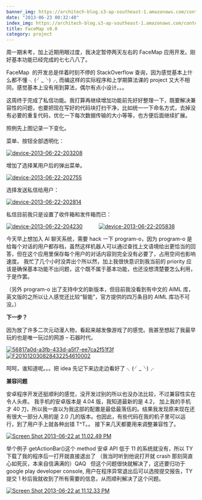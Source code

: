 ```yaml
---
banner_img: https://architech-blog.s3-ap-southeast-1.amazonaws.com/content/images/uploads/2013/06/device-2013-06-22-204230.png
date: "2013-06-23 00:32:40"
index_img: https://architech-blog.s3-ap-southeast-1.amazonaws.com/content/images/uploads/2013/06/device-2013-06-22-204230.png
title: FaceMap v8.0
category: project
---
```


周一期末考，加上近期用眼过度，我决定暂停两天左右的 FaceMap 应用开发。刚好基本功能已经完成的七七八八了。

FaceMap  的开发总是伴着时刻不停的 StackOverflow 查询，因为感觉基本上什么都不懂 ╮(╯_╰)╭, 而编这样的实际程序和上学期算法课的 project 又大不相同，感觉基本上没有用到算法，偶尔有点小设计。。。

这周终于完成了私信功能。我打算再继续增加功能前先好好整理一下，既要解决兼容性的问题，也要把现在写好的代码块打扫干净，比如统一一下命名方式，去掉没有必要的重复代码，优化一下每次数据传输的大小等等，也方便后面继续扩展。

照例先上图记录一下变化。

菜单、按钮全部透明化：

[![device-2013-06-22-203208](https://architech-blog.s3-ap-southeast-1.amazonaws.com/content/images/uploads/2013/06/device-2013-06-22-203208-200x300.png)](https://architech-blog.s3-ap-southeast-1.amazonaws.com/content/images/uploads/2013/06/device-2013-06-22-203208.png)

增加了选择某用户后的弹出菜单。

[![device-2013-06-22-202755](https://architech-blog.s3-ap-southeast-1.amazonaws.com/content/images/uploads/2013/06/device-2013-06-22-202755-300x200.png)](https://architech-blog.s3-ap-southeast-1.amazonaws.com/content/images/uploads/2013/06/device-2013-06-22-202755.png)

选择发送私信给用户：

[![device-2013-06-22-202814](https://architech-blog.s3-ap-southeast-1.amazonaws.com/content/images/uploads/2013/06/device-2013-06-22-202814-300x200.png)](https://architech-blog.s3-ap-southeast-1.amazonaws.com/content/images/uploads/2013/06/device-2013-06-22-202814.png)

私信目前我只是设置了收件箱和发件箱而已：

[![device-2013-06-22-204230](https://architech-blog.s3-ap-southeast-1.amazonaws.com/content/images/uploads/2013/06/device-2013-06-22-204230-200x300.png)](https://architech-blog.s3-ap-southeast-1.amazonaws.com/content/images/uploads/2013/06/device-2013-06-22-204230.png)           [![device-2013-06-22-205838](https://architech-blog.s3-ap-southeast-1.amazonaws.com/content/images/uploads/2013/06/device-2013-06-22-205838-200x300.png)](https://architech-blog.s3-ap-southeast-1.amazonaws.com/content/images/uploads/2013/06/device-2013-06-22-205838.png)

今天早上想加入 AI 聊天系统，需要 hack 一下 program-o，因为 program-o 是给每个对话的用户都存档，虽然这样机器人可以通过查找上文语境给出更恰当的回答，但在这个应用里保存每个用户的对话内容则完全没有必要了，占用空间也影响速度。 我忙了几个小时没弄出个所以然，加上我很快意识到我当前的 priority 应该是确保基本功能不出问题，这个既不属于基本功能，也还没想清楚要怎么利用，于是作罢。

（另外 program-o 出了支持中文的新版本，但目前我没看到有中文的 AIML 库，英文版的之所以让人感觉还比较“智能”，官方提供的四万条目的 AIML 库功不可没。）

**下一步？**

因为放了许多二次元动漫人物，看起来越发像游戏了的感觉。我甚至想起了我最早玩的也是唯一玩过的网游 – 石器时代。

[![56817a0d-a3fb-433d-a5f7-ee7ca2f51f3f](https://architech-blog.s3-ap-southeast-1.amazonaws.com/content/images/uploads/2013/06/56817a0d-a3fb-433d-a5f7-ee7ca2f51f3f-300x225.jpg)](https://architech-blog.s3-ap-southeast-1.amazonaws.com/content/images/uploads/2013/06/56817a0d-a3fb-433d-a5f7-ee7ca2f51f3f.jpg) [![F201012030828432254610002](https://architech-blog.s3-ap-southeast-1.amazonaws.com/content/images/uploads/2013/06/F201012030828432254610002-300x225.jpg)](https://architech-blog.s3-ap-southeast-1.amazonaws.com/content/images/uploads/2013/06/F201012030828432254610002.jpg)

呵呵，谁知道呢。。。把 idea 先记下来边走边看好了 ╮(╯_╰)╭

**兼容问题**

安卓程序开发还挺顺利的感觉，没开发过别的所以也没办法比较，不过兼容性实在令人头疼。 我手机的安卓版本是 4.04 版，我知道最新的是 4.2， 加上我的手机才 40 刀，所以我一直以为我这部的配置是最低最落伍的。结果我发现原来现在还有很大一部分人用的是 2.0 几的版本。也因此，有些代码在我的机子里可以运行，到了用户手上就各种出错 T^T。。 接下来几天都要用来调整兼容性了。

[![Screen Shot 2013-06-22 at 11.02.49 PM](https://architech-blog.s3-ap-southeast-1.amazonaws.com/content/images/uploads/2013/06/Screen-Shot-2013-06-22-at-11.02.49-PM-214x300.png "所以向下兼容是必须的")](https://architech-blog.s3-ap-southeast-1.amazonaws.com/content/images/uploads/2013/06/Screen-Shot-2013-06-22-at-11.02.49-PM.png)

举个例子 getActionBar()这个 method 安卓 API 低于 11 的系统就没有，所以 TY 下载了我的程序后一打开就直接退出了 （我当时听到他说打开就 crash 那刻简直心如死灰，本来自信满满的）QAQ   但这个问题很快就解决了，这还要归功于 google play developer console, 用户在程序异常退出后可以选按提交报告，TY 提交 1 秒后我就收到了所有需要的信息，从而顺利解决了这个问题。

[![Screen Shot 2013-06-22 at 11.12.33 PM](https://architech-blog.s3-ap-southeast-1.amazonaws.com/content/images/uploads/2013/06/Screen-Shot-2013-06-22-at-11.12.33-PM-300x249.png)](https://architech-blog.s3-ap-southeast-1.amazonaws.com/content/images/uploads/2013/06/Screen-Shot-2013-06-22-at-11.12.33-PM.png)
